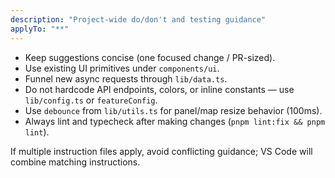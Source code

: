 ```yaml
---
description: "Project-wide do/don't and testing guidance"
applyTo: "**"
---
```


- Keep suggestions concise (one focused change / PR-sized).
- Use existing UI primitives under `components/ui`.
- Funnel new async requests through `lib/data.ts`.
- Do not hardcode API endpoints, colors, or inline constants — use `lib/config.ts` or `featureConfig`.
- Use `debounce` from `lib/utils.ts` for panel/map resize behavior (100ms).
- Always lint and typecheck after making changes (`pnpm lint:fix && pnpm lint`).

If multiple instruction files apply, avoid conflicting guidance; VS Code will combine matching instructions.
